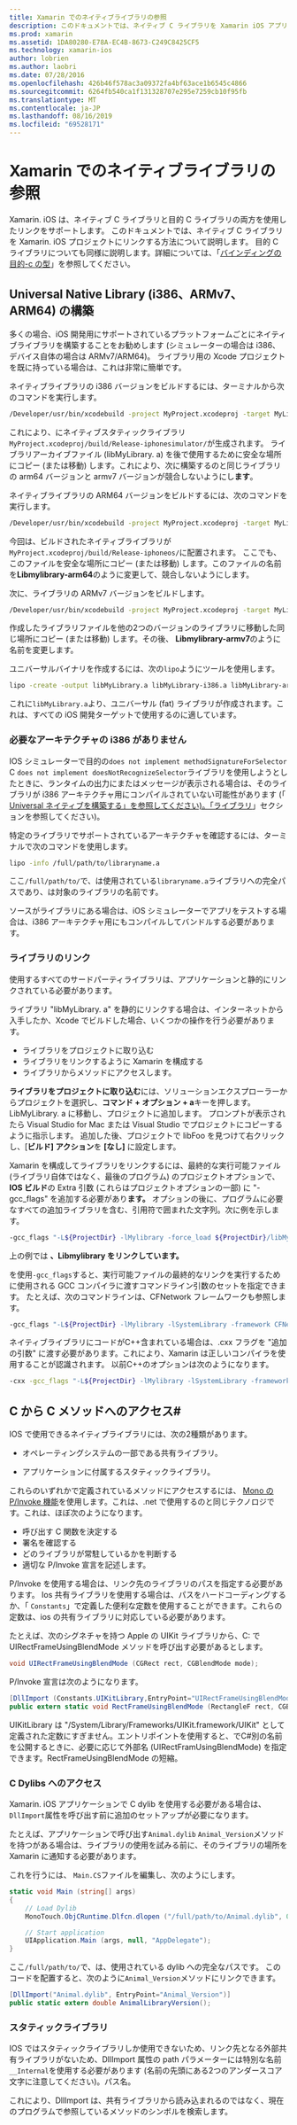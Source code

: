 ```yaml
---
title: Xamarin でのネイティブライブラリの参照
description: このドキュメントでは、ネイティブ C ライブラリを Xamarin iOS アプリケーションにリンクする方法について説明します。 ここでは、汎用ネイティブライブラリを構築し、からC#C メソッドにアクセスする方法について説明します。
ms.prod: xamarin
ms.assetid: 1DA80280-E78A-EC4B-8673-C249C8425CF5
ms.technology: xamarin-ios
author: lobrien
ms.author: laobri
ms.date: 07/28/2016
ms.openlocfilehash: 426b46f578ac3a09372fa4bf63ace1b6545c4866
ms.sourcegitcommit: 6264fb540ca1f131328707e295e7259cb10f95fb
ms.translationtype: MT
ms.contentlocale: ja-JP
ms.lasthandoff: 08/16/2019
ms.locfileid: "69528171"
---
```

# <a name="referencing-native-libraries-in-xamarinios"></a>Xamarin でのネイティブライブラリの参照

Xamarin. iOS は、ネイティブ C ライブラリと目的 C ライブラリの両方を使用したリンクをサポートします。 このドキュメントでは、ネイティブ C ライブラリを Xamarin. iOS プロジェクトにリンクする方法について説明します。 目的 C ライブラリについても同様に説明します。詳細については、「[バインディングの目的-c の型](~/ios/platform/binding-objective-c/index.md)」を参照してください。

<a name="building_native" />

## <a name="building-universal-native-libraries-i386-armv7-and-arm64"></a>Universal Native Library (i386、ARMv7、ARM64) の構築

多くの場合、iOS 開発用にサポートされているプラットフォームごとにネイティブライブラリを構築することをお勧めします (シミュレーターの場合は i386、デバイス自体の場合は ARMv7/ARM64)。 ライブラリ用の Xcode プロジェクトを既に持っている場合は、これは非常に簡単です。

ネイティブライブラリの i386 バージョンをビルドするには、ターミナルから次のコマンドを実行します。

```bash
/Developer/usr/bin/xcodebuild -project MyProject.xcodeproj -target MyLibrary -sdk iphonesimulator -arch i386 -configuration Release clean build
```

これにより、にネイティブスタティックライブラリ`MyProject.xcodeproj/build/Release-iphonesimulator/`が生成されます。 ライブラリアーカイブファイル (libMyLibrary. a) を後で使用するために安全な場所にコピー (または移動) します。これにより、次に構築するのと同じライブラリの arm64 バージョンと armv7 バージョンが競合しないようにし**ます**。

ネイティブライブラリの ARM64 バージョンをビルドするには、次のコマンドを実行します。

```bash
/Developer/usr/bin/xcodebuild -project MyProject.xcodeproj -target MyLibrary -sdk iphoneos -arch arm64 -configuration Release clean build
```

今回は、ビルドされたネイティブライブラリが`MyProject.xcodeproj/build/Release-iphoneos/`に配置されます。 ここでも、このファイルを安全な場所にコピー (または移動) します。このファイルの名前を**Libmylibrary-arm64**のように変更して、競合しないようにします。

次に、ライブラリの ARMv7 バージョンをビルドします。

```bash
/Developer/usr/bin/xcodebuild -project MyProject.xcodeproj -target MyLibrary -sdk iphoneos -arch armv7 -configuration Release clean build
```

作成したライブラリファイルを他の2つのバージョンのライブラリに移動した同じ場所にコピー (または移動) します。その後、 **Libmylibrary-armv7**のように名前を変更します。

ユニバーサルバイナリを作成するには、次の`lipo`ようにツールを使用します。

```bash
lipo -create -output libMyLibrary.a libMyLibrary-i386.a libMyLibrary-arm64.a libMyLibrary-armv7.a
```

これに`libMyLibrary.a`より、ユニバーサル (fat) ライブラリが作成されます。これは、すべての iOS 開発ターゲットで使用するのに適しています。


### <a name="missing-required-architecture-i386"></a>必要なアーキテクチャの i386 がありません

IOS シミュレーターで目的の`does not implement methodSignatureForSelector` C `does not implement doesNotRecognizeSelector`ライブラリを使用しようとしたときに、ランタイムの出力にまたはメッセージが表示される場合は、そのライブラリが i386 アーキテクチャ用にコンパイルされていない可能性があります (「 [Universal ネイティブを構築する」を参照してください)。「ライブラリ](#building_native)」セクションを参照してください)。

特定のライブラリでサポートされているアーキテクチャを確認するには、ターミナルで次のコマンドを使用します。

```bash
lipo -info /full/path/to/libraryname.a
```

ここ`/full/path/to/`で、は使用されている`libraryname.a`ライブラリへの完全パスであり、は対象のライブラリの名前です。

ソースがライブラリにある場合は、iOS シミュレーターでアプリをテストする場合は、i386 アーキテクチャ用にもコンパイルしてバンドルする必要があります。

### <a name="linking-your-library"></a>ライブラリのリンク

使用するすべてのサードパーティライブラリは、アプリケーションと静的にリンクされている必要があります。 

ライブラリ "libMyLibrary. a" を静的にリンクする場合は、インターネットから入手したか、Xcode でビルドした場合、いくつかの操作を行う必要があります。

- ライブラリをプロジェクトに取り込む
- ライブラリをリンクするように Xamarin を構成する
- ライブラリからメソッドにアクセスします。


**ライブラリをプロジェクトに取り込む**には、ソリューションエクスプローラーからプロジェクトを選択し、**コマンド + オプション + a**キーを押します。 LibMyLibrary. a に移動し、プロジェクトに追加します。 プロンプトが表示されたら Visual Studio for Mac または Visual Studio でプロジェクトにコピーするように指示します。 追加した後、プロジェクトで libFoo を見つけて右クリックし、[**ビルド] アクション**を **[なし]** に設定します。

Xamarin を構成してライブラリをリンクするには、最終的な実行可能ファイル (ライブラリ自体ではなく、最後のプログラム) のプロジェクトオプションで、 **IOS ビルド**の Extra 引数 (これらはプロジェクトオプションの一部) に "-gcc_flags" を追加する必要があり**ます。** オプションの後に、プログラムに必要なすべての追加ライブラリを含む、引用符で囲まれた文字列。次に例を示します。

```bash
-gcc_flags "-L${ProjectDir} -lMylibrary -force_load ${ProjectDir}/libMyLibrary.a"
```

上の例では **、Libmylibrary をリンクしています。**

を使用`-gcc_flags`すると、実行可能ファイルの最終的なリンクを実行するために使用される GCC コンパイラに渡すコマンドライン引数のセットを指定できます。 たとえば、次のコマンドラインは、CFNetwork フレームワークも参照します。

```bash
-gcc_flags "-L${ProjectDir} -lMylibrary -lSystemLibrary -framework CFNetwork -force_load ${ProjectDir}/libMyLibrary.a"
```

ネイティブライブラリにコードがC++含まれている場合は、.cxx フラグを "追加の引数" に渡す必要があります。これにより、Xamarin は正しいコンパイラを使用することが認識されます。 以前C++のオプションは次のようになります。

```bash
-cxx -gcc_flags "-L${ProjectDir} -lMylibrary -lSystemLibrary -framework CFNetwork -force_load ${ProjectDir}/libMyLibrary.a"
```

<a name="Accessing_C_Methods_from_C#" />

## <a name="accessing-c-methods-from-c35"></a>C から C メソッドへのアクセス&#35;

IOS で使用できるネイティブライブラリには、次の2種類があります。

- オペレーティングシステムの一部である共有ライブラリ。

- アプリケーションに付属するスタティックライブラリ。


これらのいずれかで定義されているメソッドにアクセスするには、 [Mono の P/Invoke 機能](https://www.mono-project.com/docs/advanced/pinvoke/)を使用します。これは、.net で使用するのと同じテクノロジです。これは、ほぼ次のようになります。

- 呼び出す C 関数を決定する
- 署名を確認する
- どのライブラリが常駐しているかを判断する
- 適切な P/Invoke 宣言を記述します。

P/Invoke を使用する場合は、リンク先のライブラリのパスを指定する必要があります。 Ios 共有ライブラリを使用する場合は、パスをハードコーディングするか、「 `Constants`」で定義した便利な定数を使用することができます。これらの定数は、ios の共有ライブラリに対応している必要があります。

たとえば、次のシグネチャを持つ Apple の UIKit ライブラリから、C: で UIRectFrameUsingBlendMode メソッドを呼び出す必要があるとします。

```csharp
void UIRectFrameUsingBlendMode (CGRect rect, CGBlendMode mode);
```

P/Invoke 宣言は次のようになります。

```csharp
[DllImport (Constants.UIKitLibrary,EntryPoint="UIRectFrameUsingBlendMode")]
public extern static void RectFrameUsingBlendMode (RectangleF rect, CGBlendMode blendMode);
```

UIKitLibrary は "/System/Library/Frameworks/UIKit.framework/UIKit" として定義された定数にすぎません。エントリポイントを使用すると、でC#別の名前を公開するときに、必要に応じて外部名 (UIRectFramUsingBlendMode) を指定できます。RectFrameUsingBlendMode の短縮。

<a name="Accessing_C_Dylibs" />

### <a name="accessing-c-dylibs"></a>C Dylibs へのアクセス

Xamarin. iOS アプリケーションで C dylib を使用する必要がある場合は、 `DllImport`属性を呼び出す前に追加のセットアップが必要になります。

たとえば、アプリケーションで呼び出す`Animal.dylib` `Animal_Version`メソッドを持つがある場合は、ライブラリの使用を試みる前に、そのライブラリの場所を Xamarin に通知する必要があります。

これを行うには、 `Main.CS`ファイルを編集し、次のようにします。

```csharp
static void Main (string[] args)
{
    // Load Dylib
    MonoTouch.ObjCRuntime.Dlfcn.dlopen ("/full/path/to/Animal.dylib", 0);

    // Start application
    UIApplication.Main (args, null, "AppDelegate");
}
```

ここ`/full/path/to/`で、は、使用されている dylib への完全なパスです。 このコードを配置すると、次のように`Animal_Version`メソッドにリンクできます。

```csharp
[DllImport("Animal.dylib", EntryPoint="Animal_Version")]
public static extern double AnimalLibraryVersion();
```

<a name="Static_Libraries" />

### <a name="static-libraries"></a>スタティックライブラリ

IOS ではスタティックライブラリしか使用できないため、リンク先となる外部共有ライブラリがないため、DllImport 属性の path パラメーターには特別な名前`__Internal`を使用する必要があります (名前の先頭にある2つのアンダースコア文字に注意してください)。パス名。

これにより、DllImport は、共有ライブラリから読み込まれるのではなく、現在のプログラムで参照しているメソッドのシンボルを検索します。


